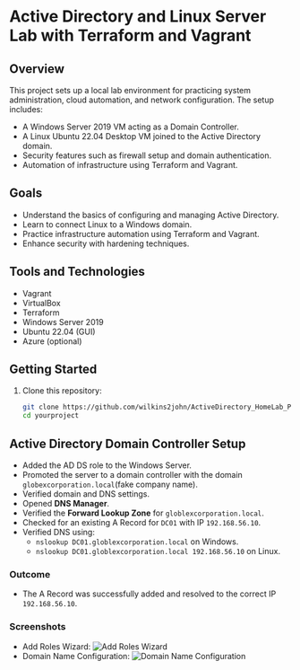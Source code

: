# Active Directory and Linux Server Lab with Terraform and Vagrant

## Overview
This project sets up a local lab environment for practicing system administration, cloud automation, and network configuration. The setup includes:
- A Windows Server 2019 VM acting as a Domain Controller.
- A Linux Ubuntu 22.04 Desktop VM joined to the Active Directory domain.
- Security features such as firewall setup and domain authentication.
- Automation of infrastructure using Terraform and Vagrant.

## Goals
- Understand the basics of configuring and managing Active Directory.
- Learn to connect Linux to a Windows domain.
- Practice infrastructure automation using Terraform and Vagrant.
- Enhance security with hardening techniques.

## Tools and Technologies
- Vagrant
- VirtualBox
- Terraform
- Windows Server 2019
- Ubuntu 22.04 (GUI)
- Azure (optional)

## Getting Started
1. Clone this repository:
   ```bash
   git clone https://github.com/wilkins2john/ActiveDirectory_HomeLab_Project.git
   cd yourproject

## Active Directory Domain Controller Setup
- Added the AD DS role to the Windows Server.
- Promoted the server to a domain controller with the domain `globexcorporation.local`(fake company name).
- Verified domain and DNS settings.
- Opened **DNS Manager**.
- Verified the **Forward Lookup Zone** for `globlexcorporation.local`.
- Checked for an existing A Record for `DC01` with IP `192.168.56.10`.
- Verified DNS using:
  - `nslookup DC01.globlexcorporation.local` on Windows.
  - `nslookup DC01.globlexcorporation.local 192.168.56.10` on Linux.

### Outcome
- The A Record was successfully added and resolved to the correct IP `192.168.56.10`.

### Screenshots
- Add Roles Wizard: ![Add Roles Wizard](pictures/domain.png)
- Domain Name Configuration: ![Domain Name Configuration](pictures/domain_config.png)


